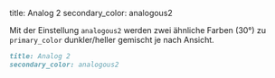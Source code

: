 title: Analog 2
secondary_color: analogous2

Mit der Einstellung `analogous2` werden zwei ähnliche Farben (30°) zu `primary_color` dunkler/heller gemischt je nach Ansicht.

```markdown
title: Analog 2
secondary_color: analogous2
```
